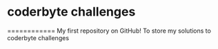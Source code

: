 # coderbyte challenges
============
My first repository on GitHub!
To store my solutions to coderbyte challenges


 
